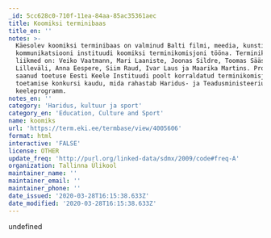 ```yaml
---
_id: 5cc628c0-710f-11ea-84aa-85ac35361aec
title: Koomiksi terminibaas
title_en: ''
notes: >-
  Käesolev koomiksi terminibaas on valminud Balti filmi, meedia, kunstide ja
  kommunikatsiooni instituudi koomiksi terminikomisjoni tööna. Terminikomisjoni
  liikmed on: Veiko Vaatmann, Mari Laaniste, Joonas Sildre, Toomas Sääs, Alar
  Lilleväli, Anna Eespere, Siim Raud, Ivar Laus ja Maarika Martins. Projekti on
  saanud toetuse Eesti Keele Instituudi poolt korraldatud terminikomisjonide
  toetamise konkursi kaudu, mida rahastab Haridus- ja Teadusministeeriumi
  keeleprogramm.
notes_en: ''
category: 'Haridus, kultuur ja sport'
category_en: 'Education, Culture and Sport'
name: koomiks
url: 'https://term.eki.ee/termbase/view/4005606'
format: html
interactive: 'FALSE'
license: OTHER
update_freq: 'http://purl.org/linked-data/sdmx/2009/code#freq-A'
organization: Tallinna Ülikool
maintainer_name: ''
maintainer_email: ''
maintainer_phone: ''
date_issued: '2020-03-28T16:15:38.633Z'
date_modified: '2020-03-28T16:15:38.633Z'
---
```

undefined
